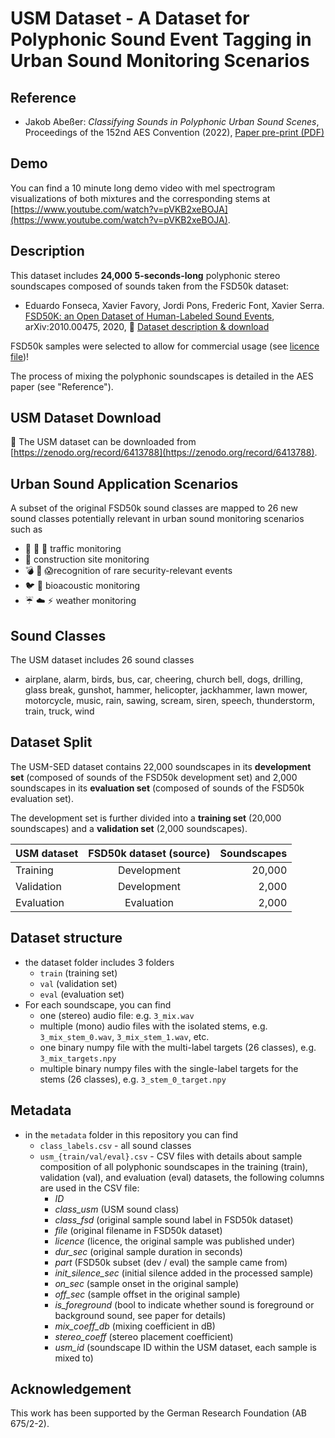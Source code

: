 # USM Dataset - A Dataset for Polyphonic Sound Event Tagging in Urban Sound Monitoring Scenarios

## Reference

- Jakob Abeßer: *Classifying Sounds in Polyphonic Urban Sound Scenes*, Proceedings of the 152nd AES Convention (2022), [Paper pre-print (PDF)](./paper/Abesser_2022_UrbanSoundsPreprint_AES.pdf)

## Demo

You can find a 10 minute long demo video with mel spectrogram visualizations of both mixtures and the corresponding stems at [https://www.youtube.com/watch?v=pVKB2xeBOJA](https://www.youtube.com/watch?v=pVKB2xeBOJA).
 
## Description 

This dataset includes **24,000** **5-seconds-long** polyphonic stereo soundscapes composed of sounds taken from the FSD50k dataset:

- Eduardo Fonseca, Xavier Favory, Jordi Pons, Frederic Font, Xavier Serra. [FSD50K: an Open Dataset of Human-Labeled Sound Events](https://arxiv.org/abs/2010.00475), arXiv:2010.00475, 2020, :floppy_disk: [Dataset description & download](https://zenodo.org/record/4060432)

FSD50k samples were selected to allow for commercial usage (see [licence file](LICENCE.md))!

The process of mixing the polyphonic soundscapes is detailed in the AES paper (see "Reference").

## USM Dataset Download

:floppy_disk: The USM dataset can be downloaded from [https://zenodo.org/record/6413788](https://zenodo.org/record/6413788).

## Urban Sound Application Scenarios

A subset of the original FSD50k sound classes are mapped to 26 new sound classes potentially relevant in urban sound monitoring scenarios such as
  - :car: :bus: :helicopter: traffic monitoring
  - :construction: construction site monitoring
  - :bomb: :rotating_light: :scream:recognition of rare security-relevant events
  - :bird: :dog: bioacoustic monitoring
  - :umbrella: :cloud: :zap: weather monitoring

## Sound Classes

The USM dataset includes 26 sound classes

- airplane, alarm, birds, bus, car, cheering, church bell, dogs, drilling, glass break, gunshot, hammer, helicopter, jackhammer, lawn mower, motorcycle, music, rain, sawing, scream, siren, speech, thunderstorm, train, truck, wind

## Dataset Split

The USM-SED dataset contains 22,000 soundscapes in its **development set** (composed of sounds of the FSD50k development 
set) and 2,000 soundscapes 
in its **evaluation set** (composed of sounds of the FSD50k evaluation set).

The development set is further divided into a **training set** (20,000 soundscapes) and a **validation set** (2,000 soundscapes).


| USM dataset | FSD50k dataset (source) | Soundscapes  |
| :-------------   | :----------:   | -----------: |
|  Training        | Development    | 20,000       |
|  Validation      | Development    |  2,000       |
|  Evaluation      | Evaluation     |  2,000       |


## Dataset structure

- the dataset folder includes 3 folders
  - `train` (training set)
  - `val` (validation set)
  - `eval` (evaluation set)
- For each soundscape, you can find
  - one (stereo) audio file: e.g. `3_mix.wav`
  - multiple (mono) audio files with the isolated stems, e.g. `3_mix_stem_0.wav`, `3_mix_stem_1.wav`, etc. 
  - one binary numpy file with the multi-label targets (26 classes), e.g. `3_mix_targets.npy`
  - multiple binary numpy files with the single-label targets for the stems (26 classes), e.g. `3_stem_0_target.npy`
  
## Metadata

- in the `metadata` folder in this repository you can find
  - `class_labels.csv` - all sound classes
  - `usm_{train/val/eval}.csv` - CSV files with details about sample composition of all polyphonic soundscapes in the training (train), validation (val), and evaluation (eval) datasets, the following columns are used in the CSV file:
    - _ID_
    - _class_usm_ (USM sound class)
    - _class_fsd_ (original sample sound label in FSD50k dataset)
    - _file_ (original filename in FSD50k dataset)
    - _licence_ (licence, the original sample was published under)
    - _dur_sec_ (original sample duration in seconds)
    - _part_ (FSD50k subset (dev / eval) the sample came from)
    - _init_silence_sec_ (initial silence added in the processed sample)
    - _on_sec_ (sample onset in the original sample)
    - _off_sec_ (sample offset in the original sample)
    - _is_foreground_ (bool to indicate whether sound is foreground or background sound, see paper for details)
    - _mix_coeff_db_ (mixing coefficient in dB)
    - _stereo_coeff_ (stereo placement coefficient)
    - _usm_id_ (soundscape ID within the USM dataset, each sample is mixed to)  
    
   
## Acknowledgement

This work has been supported by the German Research Foundation (AB 675/2-2). 
